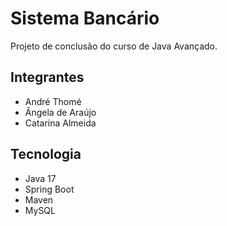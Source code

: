 # Sistema Bancário

Projeto de conclusão do curso de Java Avançado.

## Integrantes

- André Thomé
- Ângela de Araújo
- Catarina Almeida

## Tecnologia

- Java 17
- Spring Boot
- Maven
- MySQL